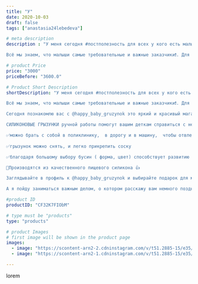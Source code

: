 ```yaml
---
title: "У"
date: 2020-10-03
draft: false
tags: ["anastasia24lebedeva"]

# meta description
description : "У меня сегодня #постполезность для всех у кого есть малыш, или скоро появится. 

Всё мы знаем, что малыши самые требовательные и важные заказчики❗. Для них мы в"

# product Price
price: "3000"
priceBefore: "3600.0"

# Product Short Description
shortDescription: "У меня сегодня #постполезность для всех у кого есть малыш, или скоро появится. 

Всё мы знаем, что малыши самые требовательные и важные заказчики❗. Для них мы всегда выбераем все лучшее. Иногда конечно родители гонятся исключительно за модой, но это редко.

Сегодня познакомлю вас с @happy_baby_gruzynok это яркий и красивый магазинчик полезностей для вашего ребёнка. Смотри фото в карусели👉

СИЛИКОНОВЫЕ ГРЫЗУНКИ ручной работы помогут вашим деткам справиться с нелегким периодом прорезывания зубов, но и также они функциональны и практичны:

✅можно брать с собой в поликлинику,  в дорогу и в машину,  чтобы отвлечь и поиграть
 
✅грызунок можно снять, и легко прикрепить соску

✅благодаря большому выбору бусин ( форма, цвет) способствует развитию моторики и цветовоспрития .

🌸Производятся из качественного пищевого силикона 👍

Заглядывайте в профиль к @happy_baby_gruzynok и выбирайте подарок для малыша. В карусели её работы 👉

А я пойду заниматься важным делом, о котором расскажу вам немного позднее😍"

#product ID
productID: "CF32K7FIObM"

# type must be "products"
type: "products"

# product Images
# first image will be shown in the product page
images:
  - image: "https://scontent-arn2-2.cdninstagram.com/v/t51.2885-15/e35/120822388_777467453033156_3714149003921054679_n.jpg?_nc_ht=scontent-arn2-2.cdninstagram.com&_nc_cat=108&_nc_ohc=udCut7Fb7f0AX8Y-gn2&se=7&tp=1&oh=cf3842a40a4e959054eca3c79bd19957&oe=605DA5A9&ig_cache_key=MjQxMTYzNDM2MTUzODQ3OTk2Mw%3D%3D.2"
  - image: "https://scontent-arn2-1.cdninstagram.com/v/t51.2885-15/e35/120275647_1011389822669722_413370856379980451_n.jpg?_nc_ht=scontent-arn2-1.cdninstagram.com&_nc_cat=110&_nc_ohc=T07ZYM5TxdgAX--4uj6&se=8&tp=1&oh=28aa5c6a4ceed8405a038e7d3cde7146&oe=605E7B46&ig_cache_key=MjQxMTYzNDM2MTU1NTM2NDcxMg%3D%3D.2"

---
```

lorem
